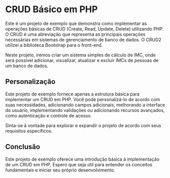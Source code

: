 # CRUD Básico em PHP

Este é um projeto de exemplo que demonstra como implementar as operações básicas de CRUD (Create, Read, Update, Delete) utilizando PHP. O CRUD é uma abreviação que representa as principais operações necessárias em sistemas de gerenciamento de banco de dados. O CRUD2  utilizei a biblioteca Bootstrap para o front-end.

Neste projeto, iremos criar um sistema simples de cálculo de IMC, onde será possível adicionar, visualizar, atualizar e excluir IMCs de pessoas de um banco de dados.



## Personalização

Este projeto de exemplo fornece apenas a estrutura básica para implementar um CRUD em PHP. Você pode personalizá-lo de acordo com suas necessidades, adicionando campos adicionais, melhorando a interface do usuário, implementando validações ou adicionando recursos avançados, como autenticação e controle de acesso.

Sinta-se à vontade para explorar e expandir o projeto de acordo com seus requisitos específicos.

## Conclusão

Este projeto de exemplo oferece uma introdução básica à implementação de um CRUD em PHP. Espero que seja útil para entender os conceitos fundamentais e iniciar seu próprio desenvolvimento.
